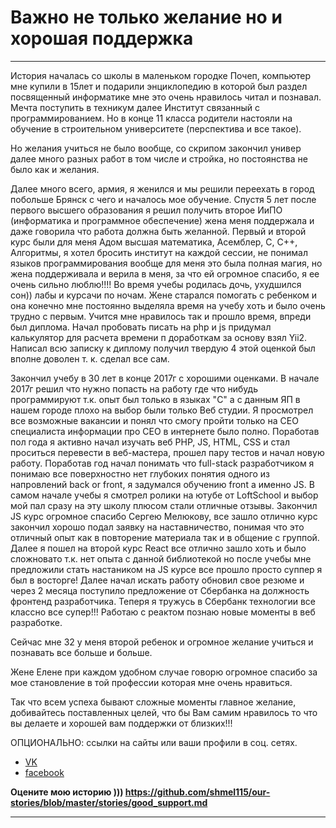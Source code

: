 # Важно не только желание но и хорошая поддержка

---

История началась со школы в маленьком городке Почеп, компьютер мне купили в 15лет и  подарили энциклопедию в которой был раздел посвященный информатике мне это очень нравилось читал и познавал. Мечта поступить в техникум далее Институт связанный с программированием. Но в конце 11 класса родители настояли на обучение в строительном университете (перспектива и все такое).

Но желания учиться не было вообще, со скрипом закончил универ далее много разных работ в том числе и стройка, но постоянства не было как и желания. 

Далее много всего, армия, я женился и мы решили переехать в город побольше Брянск с чего и началось мое обучение.
	Спустя 5 лет после первого высшего образования я решил получить второе ИиПО (информатика и программное обеспечение) жена меня поддержала и даже говорила что работа должна быть желанной. Первый и второй курс были для меня Адом высшая математика, Асемблер, С, С++, Алгоритмы, я хотел бросить институт на каждой сессии, не понимал языков программирования вообще для меня это была полная магия, но жена поддерживала и верила в меня, за что ей огромное спасибо, я ее очень сильно люблю!!!! Во время учебы родилась дочь, ухудшился сон)) лабы и курсачи по ночам. Жене старался помогать с ребенком и она конечно мне постоянно выделяла время на учебу хоть и было очень трудно с первым. 
Учится мне нравилось так и прошло время, впреди был диплома. Начал пробовать писать на php и js придумал калькулятор для расчета времени п доработкам за основу взял Yii2. Написал всю записку к диплому получил твердую 4 этой оценкой был вполне доволен т. к. сделал все сам.

Закончил учебу в 30 лет в конце 2017г с хорошими оценками. В начале 2017г решил что нужно попасть на работу где что нибудь программируют т.к. опыт был только в языках "С" а с данным ЯП в нашем городе плохо на выбор были только Веб студии. Я просмотрел все возможные вакансии и понял что смогу пройти только на СЕО специалиста информации про СЕО в интернете было полно. Поработав пол года я активно начал изучать веб PHP, JS, HTML, CSS и стал проситься перевести в веб-мастера, прошел пару тестов и начал новую работу.
	Поработав год начал понимать что full-stack разработчиком я понимаю все поверхностно нет глубоких понятия одного из напровлений back or front, я задумался обучению front а именно JS. В самом начале учебы я смотрел ролики на ютубе от LoftSchool и выбор мой пал сразу на эту школу плюсом стали отличные отзывы.
	Закончил JS курс огромное спасибо Сергею Мелюкову, все зашло отлично курс закончил хорошо подал заявку на наставничество, понимая что это отличный опыт как в повторение материала так и в общение с группой. Далее я пошел на второй курс React все отлично зашло хоть и было сложновато т.к. нет опыта с данной библиотекой но после учебы мне предложили стать настаником на JS курсе все прошло просто суппер я был в восторге! 
	Далее начал искать работу обновил свое резюме и через 2 месяца поступило предложение от Сбербанка на должность фронтенд разработчика. Теперя я тружусь в Сбербанк технологии все классно все супер!!! Работаю с реактом познаю новые моменты в веб разработке.

Сейчас мне 32 у меня второй ребенок и огромное желание учиться и познавать все больше и больше.

Жене Елене при каждом удобном случае говорю огромное спасибо за мое становление в той профессии которая мне очень нравиться.

Так что всем успеха бывают сложные моменты главное желание, добивайтесь поставленных целей, что бы Вам самим нравилось то что вы делаете и хорошей вам поддержки от близких!!!


ОПЦИОНАЛЬНО: ссылки на сайты или ваши профили в соц. сетях.
- [VK](https://vk.com/id137789642)
- [facebook](https://www.facebook.com/profile.php?id=100008574990512)

**Оцените мою историю ))) https://github.com/shmel115/our-stories/blob/master/stories/good_support.md**

---
